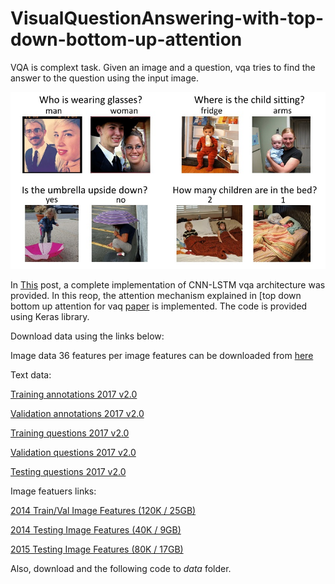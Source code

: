 # VisualQuestionAnswering-with-top-down-bottom-up-attention
VQA is complext task. Given an image and a question, vqa tries to find the answer to the question using the input image. 



![The Task](https://github.com/Nadian-Ali/Simple-TopDown-BottomUp-attention-for-Visual-Question-Answering-Keras/blob/main/miscellaneous/example%20image.jpg)


In [This]( https://github.com/Nadian-Ali/Visual-Question-Answering-implementation-in-keras-with-VQA2#visual-question-answering-implementation-in-keras-with-vqa2 ) post, a complete implementation of CNN-LSTM vqa architecture was provided. 
In this reop, the attention mechanism explained in [top down bottom up attention for vaq [paper](https://arxiv.org/abs/1707.07998) is implemented. The code is provided using Keras library. 

Download data using the links below:

Image data
36 features per image features can be downloaded from [here](https://github.com/peteanderson80/bottom-up-attention)


Text data:

[Training annotations 2017 v2.0](https://s3.amazonaws.com/cvmlp/vqa/mscoco/vqa/v2_Annotations_Train_mscoco.zip)

[Validation annotations 2017 v2.0](https://s3.amazonaws.com/cvmlp/vqa/mscoco/vqa/v2_Annotations_Val_mscoco.zip)

[Training questions 2017 v2.0](https://s3.amazonaws.com/cvmlp/vqa/mscoco/vqa/v2_Questions_Train_mscoco.zip)

[Validation questions 2017 v2.0](https://s3.amazonaws.com/cvmlp/vqa/mscoco/vqa/v2_Questions_Val_mscoco.zip)

[Testing questions 2017 v2.0](https://s3.amazonaws.com/cvmlp/vqa/mscoco/vqa/v2_Questions_Test_mscoco.zip)

Image featuers links:

[2014 Train/Val Image Features (120K / 25GB)](https://imagecaption.blob.core.windows.net/imagecaption/trainval_36.zip)

[2014 Testing Image Features (40K / 9GB)](https://imagecaption.blob.core.windows.net/imagecaption/test2014_36.zip)

[2015 Testing Image Features (80K / 17GB)](https://imagecaption.blob.core.windows.net/imagecaption/test2015_36.zip)


Also, download and the following code to *data* folder. 



